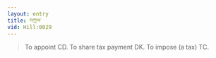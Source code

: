 ```yaml
---
layout: entry
title: བཀྲལ་
vid: Hill:0029
---
```

> To appoint CD\. To share tax payment DK\. To impose (a tax) TC\.


